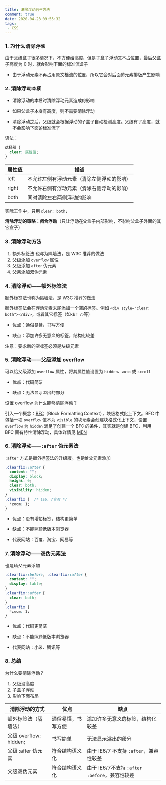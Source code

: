 ```yaml
---
title: 清除浮动若干方法
comment: true
date: 2020-04-23 09:55:32
tags:
 - CSS
---
```

### 1. 为什么清除浮动

由于父级盒子很多情况下，不方便给高度，但是子盒子浮动又不占位置，最后父盒子高度为 0 时，就会影响下面的标准流盒子

- 由于浮动元素不再占用原文档流的位置，所以它会对后面的元素排版产生影响

<!-- more -->

### 2. 清除浮动本质

- 清除浮动的本质时清除浮动元素造成的影响

- 如果父盒子本身有高度，则不需要清除浮动

- 清除浮动之后，父级就会根据浮动的子盒子自动检测高度。父级有了高度，就不会影响下面的标准流了

语法：

```css
选择器 {
  clear: 属性值;
}
```

| 属性值 | 描述                                       |
| ------ | ------------------------------------------ |
| left   | 不允许左侧有浮动元素（清除左侧浮动的影响） |
| right  | 不允许右侧有浮动元素（清除右侧浮动的影响） |
| both   | 同时清除左右两侧浮动的影响                 |

实际工作中，只用 `clear: both;`

**清除浮动的策略：闭合浮动**（只让浮动在父盒子内部影响，不影响父盒子外面的其它盒子）

### 3. 清除浮动方法

1. 额外标签法 也称为隔墙法，是 W3C 推荐的做法
2. 父级添加 `overflow` 属性
3. 父级添加 `after` 伪元素
4. 父亲添加双伪元素

### 4. 清除浮动——额外标签法

额外标签法也称为隔墙法，是 W3C 推荐的做法

额外标签法会在浮动元素末尾添加一个空的标签。例如 `<div style="clear: both"></div>`，或者其它标签（如`<br />`等）

- 优点：通俗易懂，书写方便

- 缺点：添加许多无意义的标签，结构化较差

注意：要求新的空标签必须是块级元素

### 5. 清除浮动——父级添加 overflow

可以给父级添加 `overflow` 属性，将其属性值设置为 `hidden`、`auto` 或 `scroll`

- 优点：代码简洁

- 缺点：无法显示溢出的部分

设置 overflow 为什么能够清除浮动？

引入一个概念：[BFC](https://developer.mozilla.org/zh-CN/docs/Web/Guide/CSS/Block_formatting_context)（Block Formatting Context），块级格式化上下文。BFC 中包括一项 `overflow` 值不为 `visible` 的块元素会创建块格式化上下文，设置 `overflow` 为 `hidden` 满足了创建一个 BFC 的条件，其实就是创建 BFC，利用 BFC 固有特性清除浮动，具体详情见 [MDN](https://developer.mozilla.org/zh-CN/)

### 6. 清除浮动——`:after` 伪元素法

`:after` 方式是额外标签法的升级版。也是给父元素添加

```css
.clearfix::after {
  content: "";
  display: block;
  height: 0;
  clear: both;
  visibility: hidden;
}
.clearfix {  /* IE6、7专有 */
  *zoom: 1;
}
```

- 优点：没有增加标签，结构更简单

- 缺点：不能照顾低版本浏览器

- 代表网站：百度、淘宝、网易等

### 7. 清除浮动——双伪元素法

也是给父元素添加

```css
.clearfix::before, .clearfix::after {
  content: "";
  display: table;
}
.clearfix::after {
  clear: both;
}
.clearfix {
  *zoom: 1;
}
```

- 优点：代码更简洁

- 缺点：不能照顾低版本浏览器

- 代表网站：小米、腾讯等

### 8. 总结

为什么要清除浮动？

1. 父级没高度
2. 子盒子浮动
3. 影响下面布局

| 清除浮动的方式         | 优点               | 缺点                               |
| ---------------------- | ------------------ | ---------------------------------- |
| 额外标签法（隔墙法）   | 通俗易懂，书写方便 | 添加许多无意义的标签，结构化较差   |
| 父级 overflow: hidden; | 书写简单           | 无法显示溢出的部分                           |
| 父级 :after 伪元素     | 符合结构语义化     | 由于 IE6/7 不支持 `:after`，兼容性较差 |
| 父级双伪元素           | 符合结构语义化     | 由于 IE6/7不支持 `:after :before`，兼容性较差 |

